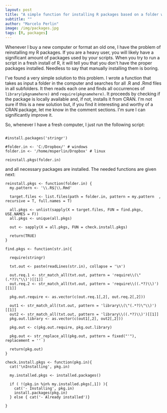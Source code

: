 ```yaml
---
layout: post
title: "A simple function for installing R packages based on a folder with R scripts"
subtitle: ""
author: "Marcelo Perlin"
image: /img/packages.jpg
tags: [R, packages]
---
```


Whenever I buy a new computer or format an old one, I have the problem of reinstalling my R packages. If you are a heavy user, you will likely have a significant amount of packages used by your scripts. When you try to run a script in a fresh install of R, it will tell you that you don't have the proper packages installed. Needless to say that manually installing them is boring.

I've found a very simple solution to this problem. I wrote a function that takes as input a folder in the computer and searches for all .R and .Rmd files in all subfolders. It then reads each one and finds all occurrences of `library(pkgnamehere)` and `require(pkgnamehere)`. It proceeds by checking if the package is locally available and, if not, installs it from CRAN. I'm not sure if this is a new solution but, if you find it interesting and worthy of a CRAN package, let me know in the comment sections. I'm sure I can significantly improve it.

So, whenever I have a fresh computer, I just run the following script:

```{r}

#install.packages('stringr')

#folder.in <- 'C:/Dropbox/' # windows
folder.in <- '/home/msperlin/Dropbox' # linux 

reinstall.pkgs(folder.in)
```

and all necessary packages are installed. The needed functions are given next:

```{r}
reinstall.pkgs <- function(folder.in) {
  my.pattern <- '\\.R$|\\.Rmd'
  
  target.files <- list.files(path = folder.in, pattern = my.pattern  , recursive = T, full.names = T)
  
  all.pkgs <- unlist(sapply(X = target.files, FUN = find.pkgs, USE.NAMES = F))
  all.pkgs <- unique(all.pkgs)
  
  out <- sapply(X = all.pkgs, FUN = check.install.pkgs)
  
  return(TRUE)
}

find.pkgs <- function(str.in){
  
  require(stringr)
  
  txt.out <- paste(readLines(str.in), collapse = '\n')
  
  out.req.1 <- str_match_all(txt.out, pattern = 'require\\(\"(.*?)\"\\)')[[1]]
  out.req.2 <- str_match_all(txt.out, pattern = 'require\\((.*?)\\)')[[1]]
  
  pkg.out.require <- as.vector(c(out.req.1[,2], out.req.2[,2]))
  
  out1 <- str_match_all(txt.out, pattern = 'library\\(\"(.*?)\"\\)')[[1]]
  out2 <- str_match_all(txt.out, pattern = 'library\\((.*?)\\)')[[1]]
  pkg.out.library <- as.vector(c(out1[,2], out2[,2]))
  
  pkg.out <- c(pkg.out.require, pkg.out.library)
  
  pkg.out <- str_replace_all(pkg.out, pattern = fixed("'"), replacement = '' )

  return(pkg.out)
}

check.install.pkgs <- function(pkg.in){
  cat('\nInstalling', pkg.in)
  
  my.installed.pkgs <- installed.packages()
  
  if ( !(pkg.in %in% my.installed.pkgs[,1]) ){
    cat('- Installing', pkg.in)
    install.packages(pkg.in)
  } else { cat('- Already installed')}
  
}
```


